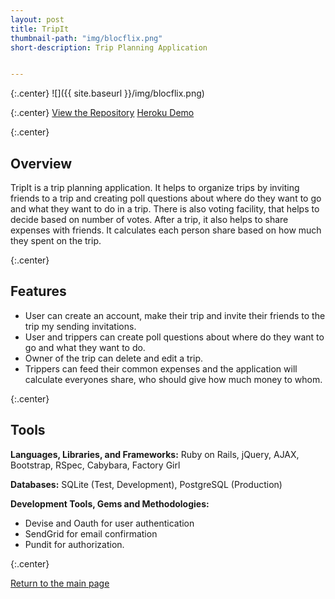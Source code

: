 ```yaml
---
layout: post
title: TripIt
thumbnail-path: "img/blocflix.png"
short-description: Trip Planning Application


---
```


{:.center}
![]({{ site.baseurl }}/img/blocflix.png)

{:.center}
[View the Repository](https://github.com/AnithaPal/Trip-Planner)
[Heroku Demo]()

{:.center}


## Overview
TripIt is a trip planning application. It helps to organize trips by inviting friends to a trip and creating poll questions about where do they want to go and what they want to do in a trip. There is also voting facility, that helps to decide based on number of votes. After a trip, it also helps to share expenses with friends. It calculates each person share based on how much they spent on the trip. 

{:.center}

## Features

+ User can create an account, make their trip and invite their friends to the trip my sending invitations. 
+ User and trippers can create poll questions about where do they want to go and what they want to do.
+ Owner of the trip can delete and edit a trip.
+ Trippers can feed their common expenses and the application will calculate everyones share, who should give how much money to whom. 

{:.center}

## Tools
**Languages, Libraries, and Frameworks:** Ruby on Rails, jQuery, AJAX, Bootstrap, RSpec, Cabybara, Factory Girl

**Databases:** SQLite (Test, Development), PostgreSQL (Production)

**Development Tools, Gems and Methodologies:**

+ Devise and Oauth for user authentication 
+ SendGrid for email confirmation
+ Pundit for authorization.

{:.center}

[Return to the main page]()